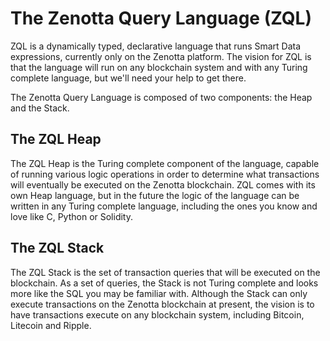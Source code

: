 # The Zenotta Query Language (ZQL)

ZQL is a dynamically typed, declarative language that runs Smart Data expressions, currently only on the Zenotta platform. The vision for ZQL is that the language will run on any blockchain system and with any Turing complete language, but we'll need your help to get 
there.

The Zenotta Query Language is composed of two components: the Heap and the Stack.

## The ZQL Heap

The ZQL Heap is the Turing complete component of the language, capable of running various logic operations in order to determine what 
transactions will eventually be executed on the Zenotta blockchain. ZQL comes with its own Heap language, but in the future the logic 
of the language can be written in any Turing complete language, including the ones you know and love like C, Python or Solidity.

## The ZQL Stack

The ZQL Stack is the set of transaction queries that will be executed on the blockchain. As a set of queries, the Stack is not Turing 
complete and looks more like the SQL you may be familiar with. Although the Stack can only execute transactions on the Zenotta blockchain at present, the vision is to have transactions execute on any blockchain system, including Bitcoin, Litecoin and Ripple.

